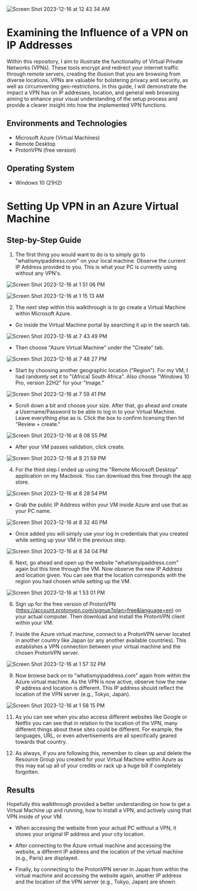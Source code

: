 ![Screen Shot 2023-12-16 at 12 43 34 AM](https://github.com/Emq17/Observing-IP-Addresses-Through-ProtonVPN/assets/147126755/e509c7bb-8335-4f8d-874b-3bff8c295fd1)


<h1>Examining the Influence of a VPN on IP Addresses</h1>

Within this repository, I aim to illustrate the functionality of Virtual Private Networks (VPNs). These tools encrypt and redirect your internet traffic through remote servers, creating the illusion that you are browsing from diverse locations. VPNs are valuable for bolstering privacy and security, as well as circumventing geo-restrictions. In this guide, I will demonstrate the impact a VPN has on IP addresses, location, and general web browsing aiming to enhance your visual understanding of the setup process and provide a clearer insight into how the implemented VPN functions.<br />


<h2>Environments and Technologies</h2>

- Microsoft Azure (Virtual Machines)
-	Remote Desktop
-	ProtonVPN (free version)


<h2>Operating System </h2>

- Windows 10 (21H2)

# Setting Up VPN in an Azure Virtual Machine

## Step-by-Step Guide

1. The first thing you would want to do is to simply go to "whatismyipaddress.com" on your local machine. Observe the current IP Address provided to you. This is what your PC is currently using without any VPN's.

![Screen Shot 2023-12-16 at 1 51 06 PM](https://github.com/Emq17/Observing-IP-Addresses-Through-ProtonVPN/assets/147126755/bfc85424-4be7-4155-9784-4b710ae638e0)

![Screen Shot 2023-12-16 at 1 15 13 AM](https://github.com/Emq17/Observing-IP-Addresses-Through-ProtonVPN/assets/147126755/ffb14361-ab3a-4fca-96f7-586e9a5b0b88)

2. The next step within this walkthrough is to go create a Virtual Machine within Microsoft Azure.

- Go inside the Virtual Machine portal by searching it up in the search tab.
  
![Screen Shot 2023-12-16 at 7 43 49 PM](https://github.com/Emq17/Observing-IP-Addresses-Through-ProtonVPN/assets/147126755/52632ac6-a309-4eaa-adcd-ba6227546957)

   - Then choose "Azure Virtual Machine" under the "Create" tab.

![Screen Shot 2023-12-16 at 7 48 27 PM](https://github.com/Emq17/Observing-IP-Addresses-Through-ProtonVPN/assets/147126755/be2f6106-32be-46bc-a04f-7df430a1acfb)

   - Start by choosing another geographic location ("Region"). For my VM, I had randomly set it to "(Africa) South Africa". Also choose "Windows 10 Pro, version 22H2" for your "Image."

![Screen Shot 2023-12-16 at 7 59 41 PM](https://github.com/Emq17/Observing-IP-Addresses-Through-ProtonVPN/assets/147126755/37c70a45-3ddd-4031-8eab-129b1d6624bf)
     
   - Scroll down a bit and choose your size. After that, go ahead and create a Username/Password to be able to log in to your Virtual Machine. Leave everything else as is. Click the box to confirm licensing then hit "Review + create."

![Screen Shot 2023-12-16 at 8 08 55 PM](https://github.com/Emq17/Observing-IP-Addresses-Through-ProtonVPN/assets/147126755/0bcc5f47-4fd4-4a11-8bd9-08ce7a258cdb)

- After your VM passes validation, click create.

![Screen Shot 2023-12-16 at 8 21 59 PM](https://github.com/Emq17/Observing-IP-Addresses-Through-ProtonVPN/assets/147126755/193c2084-6782-4e9b-8c76-81c6a30b8acb)

4. For the third step I ended up using the "Remote Microsoft Desktop" application on my Macbook. You can download this free through the app store.

![Screen Shot 2023-12-16 at 8 28 54 PM](https://github.com/Emq17/Observing-IP-Addresses-Through-ProtonVPN/assets/147126755/27ff32a7-b4ee-4e21-9973-3430b246b1f6)

- Grab the public IP Address within your VM inside Azure and use that as your PC name. 

![Screen Shot 2023-12-16 at 8 32 40 PM](https://github.com/Emq17/Observing-IP-Addresses-Through-ProtonVPN/assets/147126755/f33fe4dc-8581-44c1-8831-081f5ab599d2)

- Once added you will simply use your log in credentials that you created while setting up your VM in the previous step.

![Screen Shot 2023-12-16 at 8 34 04 PM](https://github.com/Emq17/Observing-IP-Addresses-Through-ProtonVPN/assets/147126755/a6e3065f-0d7b-4090-a24a-8e6be650f177)

6. Next, go ahead and open up the website "whatismyipaddress.com" again but this time through the VM. Now observe the new IP Address and location given. You can see that the location corresponds with the region you had chosen while setting up the VM.
 
![Screen Shot 2023-12-16 at 1 53 01 PM](https://github.com/Emq17/Observing-IP-Addresses-Through-ProtonVPN/assets/147126755/9646861c-fc11-4105-a3eb-aba344ee1c71)

6. Sign up for the free version of ProtonVPN (https://account.protonvpn.com/signup?plan=free&language=en) on your actual computer. Then download and install the ProtonVPN client within your VM. 

7. Inside the Azure virtual machine, connect to a ProtonVPN server located in another country like Japan (or any another available countries). This establishes a VPN connection between your virtual machine and the chosen ProtonVPN server.
   
![Screen Shot 2023-12-16 at 1 57 32 PM](https://github.com/Emq17/Observing-IP-Addresses-Through-ProtonVPN/assets/147126755/9fd48842-d0f3-4386-87ea-4fd9eb7f1df1)

9. Now browse back on to "whatismyipaddress.com" again from within the Azure virtual machine. As the VPN is now active, observe how the new IP address and location is different. This IP address should reflect the location of the VPN server (e.g., Tokyo, Japan).
    
![Screen Shot 2023-12-16 at 1 58 15 PM](https://github.com/Emq17/Observing-IP-Addresses-Through-ProtonVPN/assets/147126755/4bf91c3f-658f-4d02-8473-b300cd317e90)

11. As you can see when you also access different websites like Google or Netflix you can see that in relation to the location of the VPN, many different things about these sites could be different. For example, the languages, URL, or even advertisements are all specifically geared towards that country.

12. As always, if you are following this, remember to clean up and delete the Resource Group you created for your Virtual Machine within Azure as this may eat up all of your credits or rack up a huge bill if completely forgotten. 


## Results

Hopefully this walkthrough provided a better understanding on how to get a Virtual Machine up and running, how to install a VPN, and actively using that VPN inside of your VM.  

- When accessing the website from your actual PC without a VPN, it shows your original IP address and your city location.

- After connecting to the Azure virtual machine and accessing the website, a different IP address and the location of the virtual machine (e.g., Paris) are displayed.

- Finally, by connecting to the ProtonVPN server in Japan from within the virtual machine and accessing the website again, another IP address and the location of the VPN server (e.g., Tokyo, Japan) are shown.
